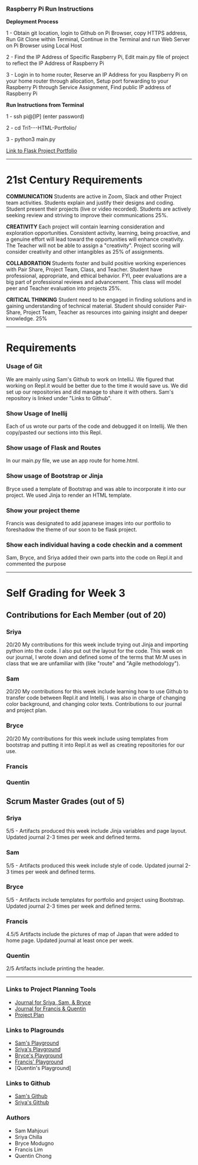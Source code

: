 ### Raspberry Pi Run Instructions
   **Deployment Process**
   
   1 - Obtain git location, login to Github on Pi Browser, copy HTTPS address, Run Git Clone within Terminal, Continue in the Terminal and run Web Server on Pi Browser using Local Host
   
   2 - Find the IP Address of Specific Raspberry Pi, Edit main.py file of project to reflect the IP Address of Raspberry Pi
   
   3 - Login in to home router, Reserve an IP Address for you Raspberry Pi on your home router through allocation, Setup port forwarding to your Raspberry Pi through Service Assignment, Find public IP address of Raspberry Pi
   
   **Run Instructions from Terminal**
   
   1 - ssh pi@[IP] (enter password)
   
   2 - cd Tri1---HTML-Portfolio/
   
   3 - python3 main.py
   
   [Link to Flask Project Portfolio](http://76.219.255.97:8080/)





















____________________
# 21st Century Requirements
  **COMMUNICATION**
  Students are active in Zoom, Slack and other Project team activities.  Students explain and justify their designs and coding.  Student present their projects (live or video recorded).  Students are actively seeking review and striving to improve their communications 25%.

  **CREATIVITY**
  Each project will contain learning consideration and exploration opportunities.  Consistent activity, learning, being proactive, and a genuine effort will lead toward the opportunities will enhance creativity.  The Teacher will not be able to assign a "creativity". Project scoring will consider  creativity and other intangibles as 25% of assignments.

  **COLLABORATION**
  Students foster and build positive working experiences with Pair Share, Project Team, Class, and Teacher.  Student have professional, appropriate, and ethical behavior.  FYI, peer evaluations are a big part of professional reviews and advancement. This class will model peer and Teacher evaluation into projects 25%.

  **CRITICAL THINKING**
  Student need to be engaged in finding solutions and in gaining understanding of  technical material. Student should consider Pair-Share, Project Team, Teacher as resources into gaining insight and deeper knowledge.  25%

_______
  # Requirements
  
  ### Usage of Git
  We are mainly using Sam's Github to work on IntelliJ. We figured that working on Repl.it would be better due to the time it would save us. We did set up our repositories and did manage to share it with others. Sam's repository is linked under "Links to Github".

  ### Show Usage of Inellij
  Each of us wrote our parts of the code and debugged it on Intellij. We then copy/pasted our sections into this Repl.

  ### Show usage of Flask and Routes
  In our main.py file, we use an app route for home.html.

  ### Show usage of Bootstrap or Jinja
  Bryce used a template of Bootstrap and was able to incorporate it into our project. We used Jinja to render an HTML template.

  ### Show your project theme
  Francis was designated to add japanese images into our portfolio to foreshadow the theme of our soon to be flask project.

  ### Show each individual having a code checkin and a comment
  Sam, Bryce, and Sriya added their own parts into the code on Repl.it and commented the purpose

______
# Self Grading for Week 3
## Contributions for Each Member (out of 20)
### Sriya
20/20 My contributions for this week include trying out Jinja and importing python into the code. I also put out the layout for the code. This week on our journal, I wrote down and defined some of the terms that Mr.M uses in class that we are unfamiliar with (like "route" and "Agile methodology"). 
### Sam
20/20 My contributions for this week include learning how to use Github to transfer code between Repl.it and Intellij. I was also in charge of changing color background, and changing color texts. Contributions to our journal and project plan. 
### Bryce
20/20 My contributions for this week include using templates from bootstrap and putting it into Repl.it as well as creating repositories for our use.
### Francis

### Quentin

## Scrum Master Grades (out of 5)

### Sriya
5/5 - Artifacts produced this week include Jinja variables and page layout. Updated journal 2-3 times per week and defined terms.
### Sam
5/5 - Artifacts produced this week include style of code. Updated journal 2-3 times per week and defined terms.
### Bryce
5/5 - Artifacts include templates for portfolio and project using Bootstrap. Updated journal 2-3 times per week and defined terms.
### Francis
4.5/5 Artifacts include the pictures of map of Japan that were added to home page. Updated journal at least once per week.
### Quentin
2/5 Artifacts include printing the header.

_____________

### Links to Project Planning Tools
  - [Journal for Sriya, Sam, & Bryce](https://docs.google.com/spreadsheets/d/1WANVHdtcVJfFRhKZ58jq7467pkGL954uAPTLfhgJMxw/edit?usp=sharing)
  - [Journal for Francis & Quentin](https://docs.google.com/presentation/d/1TXiBA_Zl9FiakTrDayVFmDcgqNLTm7JFDINivWCk9UM/edit?usp=sharing)
  - [Project Plan](https://docs.google.com/presentation/d/1ZIdum1H-4KPgYB2Cza5w8xEKyG2Ekk7DP5NP_Cdqfd4/edit?usp=sharing)

### Links to Plagrounds
  - [Sam's Playground](https://repl.it/join/qnbmiawa-ibraskyy)
  - [Sriya's Playground](https://repl.it/join/nrgzekoh-sriyachilla)
  - [Bryce's Playground](https://repl.it/@BryceModugno/Personal-Repl#main.py)
  - [Francis' Playground](https://repl.it/@limfrancis/AP-CSP-Project-1#main.py)
  - [Quentin's Playground]

### Links to Github
  - [Sam's Github](https://github.com/iBraskyy)
  - [Sriya's Github](https://github.com/sriyachilla)

### Authors
  - Sam Mahjouri
  - Sriya Chilla
  - Bryce Modugno
  - Francis Lim
  - Quentin Chong